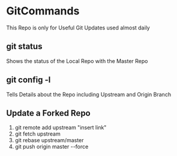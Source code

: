 # GitCommands
This Repo is only for Useful Git Updates used almost daily

## git status
Shows the status of the Local Repo with the Master Repo

## git config -l
Tells Details about the Repo including Upstream and Origin Branch

## Update a Forked Repo
1. git remote add upstream "insert link"
2. git fetch upstream
3. git rebase upstream/master
4. git push origin master --force

